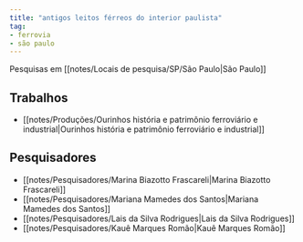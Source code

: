 ```yaml
---
title: "antigos leitos férreos do interior paulista"
tag:
- ferrovia
- são paulo
---
```


Pesquisas em [[notes/Locais de pesquisa/SP/São Paulo|São Paulo]]

## Trabalhos
- [[notes/Produções/Ourinhos história e patrimônio ferroviário e industrial|Ourinhos história e patrimônio ferroviário e industrial]]

## Pesquisadores
- [[notes/Pesquisadores/Marina Biazotto Frascareli|Marina Biazotto Frascareli]]
- [[notes/Pesquisadores/Mariana Mamedes dos Santos|Mariana Mamedes dos Santos]]
- [[notes/Pesquisadores/Lais da Silva Rodrigues|Lais da Silva Rodrigues]]
- [[notes/Pesquisadores/Kauê Marques Romão|Kauê Marques Romão]]